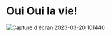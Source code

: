 # Oui Oui la vie!
![Capture d'écran 2023-03-20 101440](https://user-images.githubusercontent.com/82093361/226296504-5c5aed92-1946-47d9-8636-a9e788a48b38.png)
